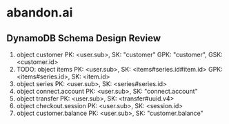 # abandon.ai

## DynamoDB Schema Design Review

1. object customer
   PK: <user.sub>, SK: "customer"
   GPK: "customer", GSK: <customer.id>
2. TODO: object items
   PK: <user.sub>, SK: <items#series.id#item.id>
   GPK: <items#series.id>, SK: <item.id>
3. object series
   PK: <user.sub>, SK: <series#series.id>
4. object connect.account
   PK: <user.sub>, SK: "connect.account"
5. object transfer
   PK: <user.sub>, SK: <transfer#uuid.v4>
6. object checkout.session
   PK: <user.sub>, SK: <session.id>
7. object customer.balance
   PK: <user.sub>, SK: "customer.balance"
